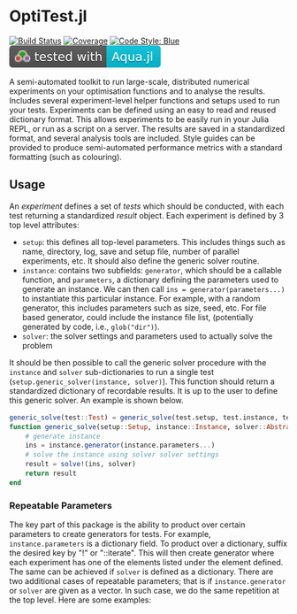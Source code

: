 # OptiTest.jl

[![Build Status](https://github.com/sandyspiers/OptiTest.jl/actions/workflows/CI.yml/badge.svg?branch=main)](https://github.com/sandyspiers/OptiTest.jl/actions/workflows/CI.yml?query=branch%3Amain)
[![Coverage](https://codecov.io/gh/sandyspiers/OptiTest.jl/branch/main/graph/badge.svg)](https://codecov.io/gh/sandyspiers/OptiTest.jl)
[![Code Style: Blue](https://img.shields.io/badge/code%20style-blue-4495d1.svg)](https://github.com/invenia/BlueStyle)
[![Aqua](https://raw.githubusercontent.com/JuliaTesting/Aqua.jl/master/badge.svg)](https://github.com/JuliaTesting/Aqua.jl)

A semi-automated toolkit to run large-scale, distributed numerical experiments on your optimisation functions and to analyse the results.
Includes several experiment-level helper functions and setups used to run your tests.
Experiments can be defined using an easy to read and reused dictionary format.
This allows experiments to be easily run in your Julia REPL, or run as a script on a server.
The results are saved in a standardized format, and several analysis tools are included.
Style guides can be provided to produce semi-automated performance metrics with a standard formatting (such as colouring).

## Usage

An _experiment_ defines a set of _tests_ which should be conducted, with each test returning a standardized _result_ object.
Each experiment is defined by 3 top level attributes:

- `setup`: this defines all top-level parameters.
   This includes things such as name, directory, log, save and setup file, number of parallel experiments, etc.
   It should also define the generic solver routine.
- `instance`: contains two subfields: `generator`, which should be a callable function, and `parameters`, a dictionary
   defining the parameters used to generate an instance.
   We can then call `ins = generator(parameters...)` to instantiate this particular instance.
   For example, with a random generator, this includes parameters such as size, seed, etc.
   For file based generator, could include the instance file list, (potentially generated by code, i.e., `glob("dir")`).
- `solver`: the solver settings and parameters used to actually solve the problem

It should be then possible to call the generic solver procedure
with the `instance` and `solver` sub-dictionaries to run a single test (`setup.generic_solver(instance, solver)`).
This function should return a standardized dictionary of recordable results.
It is up to the user to define this generic solver. An example is shown below.

```julia
generic_solve(test::Test) = generic_solve(test.setup, test.instance, test.solver)
function generic_solve(setup::Setup, instance::Instance, solver::AbstractDict)
    # generate instance
    ins = instance.generator(instance.parameters...)
    # solve the instance using solver solver settings
    result = solve!(ins, solver)
    return result
end
```

### Repeatable Parameters

The key part of this package is the ability to product over certain parameters to create
generators for tests.
For example, `instance.parameters` is a dictionary field.
To product over a dictionary, suffix the desired key by "!" or "::iterate".
This will then create generator where each experiment has one of the elements listed under the element defined.
The same can be achieved if `solver` is defined as a dictionary.
There are two additional cases of repeatable parameters; that is if `instance.generator` or `solver` are given
as a vector.
In such case, we do the same repetition at the top level.
Here are some examples:

```julia
```
